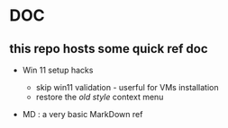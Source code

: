 # DOC
## this repo hosts some quick ref doc

* Win 11 setup hacks 
    * skip win11 validation - userful for VMs installation
    * restore the *old style* context menu


* MD : a  very basic MarkDown ref  
